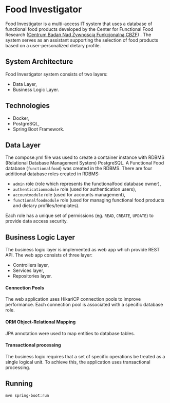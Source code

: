 # Food Investigator 

Food Investigator is a multi-access IT system that uses a database of functional food products developed by the Center for Functional Food Research ([Centrum Badań Nad Żywnością Funkcjonalną CBŻF](https://f-food.pl/)) . The system serves as an assistant supporting the selection of food products based on a user-personalized dietary profile.

## System Architecture
Food Investigator system consists of two layers:
- Data Layer,
- Business Logic Layer.

## Technologies
- Docker,
- PostgreSQL,
- Spring Boot Framework.

## Data Layer
The compose.yml file was used to create a container instance with RDBMS (Relational Database Management System) PostgreSQL. 
A Functional Food database (`functionalfood`) was created in the RDBMS. There are four additional database roles created in RDBMS:
- `admin` role (role which represents the functionalfood database owner),
- `authenticationmodule` role (used for authentication users),
- `accountmodule` role (used for accounts management),
- `functionalfoodmodule` role (used for managing functional food products and dietary profiles/templates).

Each role has a unique set of permissions (eg. `READ`, `CREATE`, `UPDATE`) to provide data access security.

##  Business Logic Layer
The business logic layer is implemented as web app which provide REST API. The web app consists of three layer:
- Controllers layer,
- Services layer,
- Repositories layer.

#### Connection Pools
The web application uses HikariCP connection pools to improve performance. Each connection pool is associated with a specific database role.

#### ORM Object-Relational Mapping 
JPA annotation were used to map entities to database tables. 

#### Transactional processing
The business logic requires that a set of specific operations be treated as a single logical unit. To achieve this, the application uses transactional processing. 

## Running
```console
mvn spring-boot:run
```
